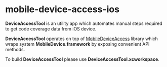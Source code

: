 # mobile-device-access-ios

**DeviceAccessTool** is an utility app which automates manual steps required to get code coverage data from iOS device.

**DeviceAccessTool** operates on top of [MobileDeviceAccess](https://bitbucket.org/tristero/mobiledeviceaccess) library
 which wraps system **MobileDevice.framework** by exposing convenient API methods.

To build **DeviceAccessTool** please use **DeviceAccessTool.xcworkspace**.
